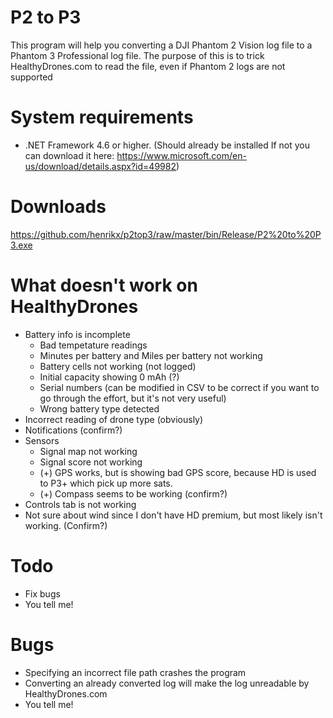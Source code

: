 # P2 to P3

This program will help you converting a DJI Phantom 2 Vision log file to a Phantom 3 Professional log file. The purpose of this
is to trick HealthyDrones.com to read the file, even if Phantom 2 logs are not supported

# System requirements
* .NET Framework 4.6 or higher. (Should already be installed
If not you can download it here: https://www.microsoft.com/en-us/download/details.aspx?id=49982)

# Downloads
https://github.com/henrikx/p2top3/raw/master/bin/Release/P2%20to%20P3.exe

# What doesn't work on HealthyDrones
* Battery info is incomplete
  - Bad tempetature readings
  - Minutes per battery and Miles per battery not working
  - Battery cells not working (not logged)
  - Initial capacity showing 0 mAh (?)
  - Serial numbers (can be modified in CSV to be correct if you want to go through the effort, but it's not very useful)
  - Wrong battery type detected
* Incorrect reading of drone type (obviously)
* Notifications (confirm?)
* Sensors
  - Signal map not working
  - Signal score not working
  - (+) GPS works, but is showing bad GPS score, because HD is used to P3+ which pick up more sats.
  - (+) Compass seems to be working (confirm?)
* Controls tab is not working
* Not sure about wind since I don't have HD premium, but most likely isn't working. (Confirm?)

# Todo
* Fix bugs
* You tell me!

# Bugs
* Specifying an incorrect file path crashes the program
* Converting an already converted log will make the log unreadable by HealthyDrones.com
* You tell me!
